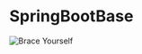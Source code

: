 # SpringBootBase

![Brace Yourself](http://www.quickmeme.com/img/f6/f6a664f14c835da2b2c001b874da6ce870d937d3ec7afa196e4f7de4c090aa6a.jpg)
